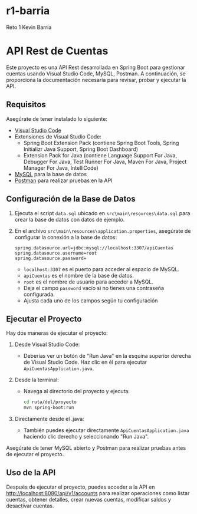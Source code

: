 # r1-barria
Reto 1 Kevin Barria

# API Rest de Cuentas

Este proyecto es una API Rest desarrollada en Spring Boot para gestionar cuentas usando Visual Studio Code, MySQL, Postman. A continuación, se proporciona la documentación necesaria para revisar, probar y ejecutar la API.

## Requisitos

Asegúrate de tener instalado lo siguiente:

- [Visual Studio Code](https://code.visualstudio.com/)
- Extensiones de Visual Studio Code:
  - Spring Boot Extension Pack (contiene Spring Boot Tools, Spring Initializr Java Support, Spring Boot Dashboard)
  - Extension Pack for Java (contiene Language Support For Java, Debugger For Java, Test Runner For Java, Maven For Java, Project Manager For Java, IntelliCode)
- [MySQL](https://www.mysql.com/) para la base de datos
- [Postman](https://www.postman.com/) para realizar pruebas en la API

## Configuración de la Base de Datos

1. Ejecuta el script `data.sql` ubicado en `src\main\resources\data.sql` para crear la base de datos con datos de ejemplo.

2. En el archivo `src\main\resources\application.properties`, asegúrate de configurar la conexión a la base de datos:

    ```properties
    spring.datasource.url=jdbc:mysql://localhost:3307/apiCuentas
    spring.datasource.username=root
    spring.datasource.password=
    ```

    - `localhost:3307` es el puerto para acceder al espacio de MySQL.
    - `apiCuentas` es el nombre de la base de datos.
    - `root` es el nombre de usuario para acceder a MySQL.
    - Deja el campo `password` vacío si no tienes una contraseña configurada.
    - Ajusta cada uno de los campos según tu configuración

## Ejecutar el Proyecto

Hay dos maneras de ejecutar el proyecto:

1. Desde Visual Studio Code:
   - Deberías ver un botón de "Run Java" en la esquina superior derecha de Visual Studio Code. Haz clic en él para ejecutar `ApiCuentasApplication.java`.

2. Desde la terminal:
   - Navega al directorio del proyecto y ejecuta:
     ```bash
     cd ruta/del/proyecto
     mvn spring-boot:run
     ```
3. Directamente desde el .java:
   - También puedes ejecutar directamente `ApiCuentasApplication.java` haciendo clic derecho y seleccionando "Run Java".

Asegúrate de tener MySQL abierto y Postman para realizar pruebas antes de ejecutar el proyecto.

## Uso de la API

Después de ejecutar el proyecto, puedes acceder a la API en [http://localhost:8080/api/v1/accounts](http://localhost:8080/api/v1/accounts) para realizar operaciones como listar cuentas, obtener detalles, crear nuevas cuentas, modificar saldos y desactivar cuentas.



